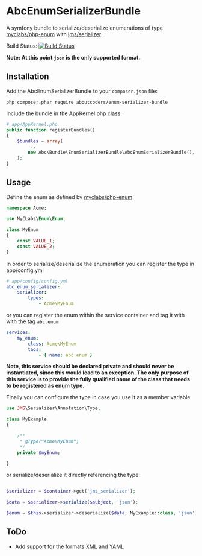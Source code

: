 AbcEnumSerializerBundle
=======================

A symfony bundle to serialize/deserialize enumerations of type [myclabs/php-enum](https://github.com/myclabs/php-enum) with [jms/serializer](https://github.com/schmittjoh/serializer).

Build Status: [![Build Status](https://travis-ci.org/aboutcoders/enum-serializer-bundle.svg?branch=master)](https://travis-ci.org/aboutcoders/enum-serializer-bundle)

**Note: At this point `json` is the only supported format.**

## Installation

Add the AbcEnumSerializerBundle to your `composer.json` file:

```
php composer.phar require aboutcoders/enum-serializer-bundle
```

Include the bundle in the AppKernel.php class:

``` php
# app/AppKernel.php
public function registerBundles()
{
    $bundles = array(
        ...
        new Abc\Bundle\EnumSerializerBundle\AbcEnumSerializerBundle(),
    );
}
```

## Usage

Define the enum as defined by [myclabs/php-enum](https://github.com/myclabs/php-enum):

``` php
namespace Acme;

use MyCLabs\Enum\Enum;

class MyEnum
{
    const VALUE_1;
    const VALUE_2;
}
```

In order to serialize/deserialize the enumeration you can register the type in app/config.yml

``` yaml
# app/config/config.yml
abc_enum_serializer:
    serializer:
        types:
            - Acme\MyEnum
```

or you can register the enum within the service container and tag it with with the tag `abc.enum`

``` yaml
services:
    my_enum:
        class: Acme\MyEnum
        tags:
            - { name: abc.enum }
```

**Note, this service should be declared private and should never be instantiated, since this would lead to an exception. The only purpose of this service is to provide the fully qualified name of the class that needs to be registered as enum type.**

Finally you can configure the type in case you use it as a member variable

``` php
use JMS\Serializer\Annotation\Type;

class MyExample
{

    /**
     * @Type("Acme\MyEnum")
     */
    private $myEnum;

}
```

or serialize/deserialize it directly referencing the type:

``` php

$serializer = $container->get('jms_serializer');

$data = $serializer->serialize($subject, 'json');

$enum = $this->serializer->deserialize($data, MyExample::class, 'json');

```

## ToDo
* Add support for the formats XML and YAML
